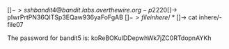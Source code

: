 [$]-> ssh bandit4@bandit.labs.overthewire.org -p 2220
[$]-> pIwrPrtPN36QITSp3EQaw936yaFoFgAB
[$]-> file inhere/*
[$]-> cat inhere/-file07

The password for bandit5 is: koReBOKuIDDepwhWk7jZC0RTdopnAYKh

